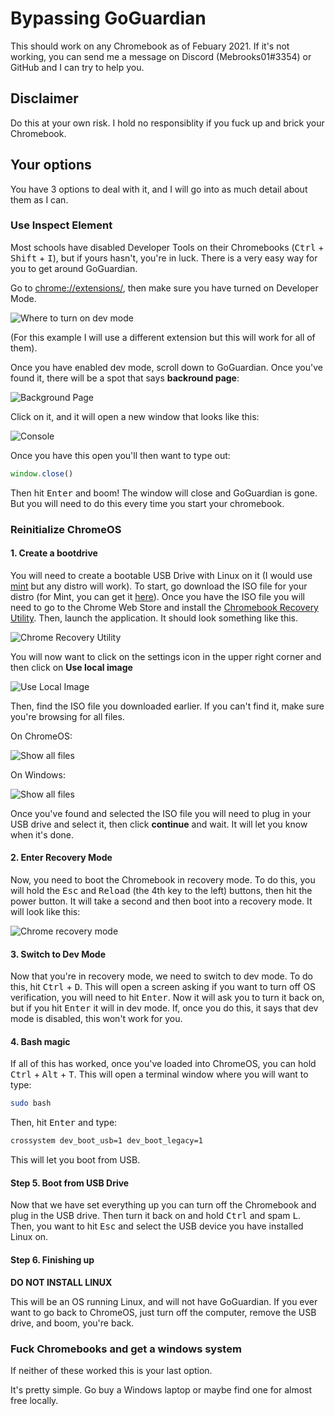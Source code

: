 # Bypassing GoGuardian

This should work on any Chromebook as of Febuary 2021. If it's not working, you can send me a message on Discord (Mebrooks01#3354) or GitHub and I can try to help you.

## Disclaimer 

Do this at your own risk. I hold no responsiblity if you fuck up and brick your Chromebook. 

## Your options

You have 3 options to deal with it, and I will go into as much detail about them as I can.

### Use Inspect Element

Most schools have disabled Developer Tools on their Chromebooks (<kbd>Ctrl</kbd> + <kbd>Shift</kbd> + <kbd>I</kbd>), but if yours hasn't, you're in luck. There is a very easy way for you to get around GoGuardian.

Go to [chrome://extensions/](chrome://extensions/), then make sure you have turned on Developer Mode. 

![Where to turn on dev mode](https://i.imgur.com/KJhqkEb.png)

(For this example I will use a different extension but this will work for all of them).

Once you have enabled dev mode, scroll down to GoGuardian. Once you've found it, there will be a spot that says **backround page**:

![Background Page](https://imgur.com/kAOBpeQ.png)

Click on it, and it will open a new window that looks like this:

![Console](https://imgur.com/JwtcOiI.png)

Once you have this open you'll then want to type out:

```js
window.close()
```

Then hit <kbd>Enter</kbd> and boom! The window will close and GoGuardian is gone. But you will need to do this every time you start your chromebook.

### Reinitialize ChromeOS

#### 1. Create a bootdrive

You will need to create a bootable USB Drive with Linux on it (I would use [mint](https://www.linuxmint.com/) but any distro will work). To start, go download the ISO file for your distro (for Mint, you can get it [here](http://linuxfreedom.com/linuxmint/linuxmint.com/stable/20.1/linuxmint-20.1-cinnamon-64bit.iso)). Once you have the ISO file you will need to go to the Chrome Web Store and install the [Chromebook Recovery Utility](https://chrome.google.com/webstore/detail/chromebook-recovery-utili/jndclpdbaamdhonoechobihbbiimdgai?utm_source=chrome-app-launcher-info-dialog). Then, launch the application. It should look something like this.

![Chrome Recovery Utility](https://imgur.com/eqK8nI1.png)

You will now want to click on the settings icon in the upper right corner and then click on **Use local image**

![Use Local Image](https://imgur.com/iQj3Vck.png)

Then, find the ISO file you downloaded earlier. If you can't find it, make sure you're browsing for all files.

On ChromeOS:

![Show all files](https://imgur.com/HU3aJYa.png)

On Windows:

![Show all files](https://imgur.com/JgZ3g5u.png)

Once you've found and selected the ISO file you will need to plug in your USB drive and select it, then click **continue** and wait. It will let you know when it's done.

#### 2. Enter Recovery Mode 

Now, you need to boot the Chromebook in recovery mode. To do this, you will hold the <kbd>Esc</kbd> and <kbd>Reload</kbd> (the 4th key to the left) buttons, then hit the power button. It will take a second and then boot into a recovery mode. It will look like this:

![Chrome recovery mode](https://imgur.com/TKclj6q.png)

#### 3. Switch to Dev Mode

Now that you're in recovery mode, we need to switch to dev mode. To do this, hit <kbd>Ctrl</kbd> + <kbd>D</kbd>. This will open a screen asking if you want to turn off OS verification, you will need to hit <kbd>Enter</kbd>. Now it will ask you to turn it back on, but if you hit <kbd>Enter</kbd> it will in dev mode. If, once you do this, it says that dev mode is disabled, this won't work for you.

#### 4. Bash magic

If all of this has worked, once you've loaded into ChromeOS, you can hold <kbd>Ctrl</kbd> + <kbd>Alt</kbd> + <kbd>T</kbd>. This will open a terminal window where you will want to type:

```bash
sudo bash
```

Then, hit <kbd>Enter</kbd> and type:

```bash
crossystem dev_boot_usb=1 dev_boot_legacy=1
```

This will let you boot from USB.

#### Step 5. Boot from USB Drive

Now that we have set everything up you can turn off the Chromebook and plug in the USB drive. Then turn it back on and hold <kbd>Ctrl</kbd> and spam <kbd>L</kbd>. Then, you want to hit <kbd>Esc</kbd> and select the USB device you have installed Linux on.

#### Step 6. Finishing up

**__DO NOT INSTALL LINUX__**
  
This will be an OS running Linux, and will not have GoGuardian. If you ever want to go back to ChromeOS, just turn off the computer, remove the USB drive, and boom, you're back.

### Fuck Chromebooks and get a windows system

If neither of these worked this is your last option.

It's pretty simple. Go buy a Windows laptop or maybe find one for almost free locally.
